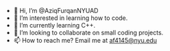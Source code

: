 - 👋 Hi, I’m @AziqFurqanNYUAD
- 👀 I’m interested in learning how to code.
- 🌱 I’m currently learning C++.
- 💞️ I’m looking to collaborate on small coding projects.
- 📫 How to reach me? Email me at af4145@nyu.edu

<!---
AziqFurqanNYUAD/AziqFurqanNYUAD is a ✨ special ✨ repository because its `README.md` (this file) appears on your GitHub profile.
You can click the Preview link to take a look at your changes.
--->

